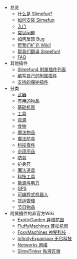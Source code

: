 - 总览
    - [什么是 Slimefun?](/Slimefun-in-a-nutshell)
    - [如何安装 Slimefun](/Installing-Slimefun)
    - [入门](/Getting-Started)
    - [常见问题](/Common-Issues)
    - [如何反馈 Bug](/How-to-report-bugs)
    - [帮我们扩充 Wiki!](/Expanding-the-Wiki)
    - [帮我们翻译 Slimefun!](/Translating-Slimefun)
    - [FAQ](/FAQ)
- 其他插件
    - [Slimefun4 附属插件列表](/Addons)
    - [编写自己的附属插件](/Developer-Guide)
    - [支持的保护插件](/Protection-Plugins)
- 分类
    - [武器](/Weapons)
    - [有用的物品](/Items)
    - [基础机器](/Basic-Machines)
    - [工具](/Tools)
    - [资源](/Resources)
    - [食物](/Food)
    - [魔法物品](/Magical-Items)
    - [魔法防具](/Magical-Armor)
    - [科技零件](/Technical-Components)
    - [杂项用品](/Miscellaneous-Items)
    - [防具](/Armor)
    - [护身符](/Talismans)
    - [魔法道具](/Magical-Gadgets)
    - [科技工具](/Technical-Gadgets)
    - [能源与电力](/Electric-Machines)
    - [GPS](/GPS)
    - [可编程式机器人](/Androids)
    - [货运管理](/Cargo-Management)
    - [节日物品](/Seasonal-Categories)
- 附属插件的非官方Wiki
    - [ExoticGarden 异域花园](https://slimefun-addons-wiki.guizhanss.cn/exotic-garden/)
    - [FluffyMachines 蓬松机器](https://slimefun-addons-wiki.guizhanss.cn/fluffy-machines/)
    - [FoxyMachines 神秘科技](https://slimefun-addons-wiki.guizhanss.cn/foxy-machines/)
    - [InfinityExpansion 无尽科技](https://slimefun-addons-wiki.guizhanss.cn/infinity-expansion/)
    - [Networks 网络](https://slimefun-addons-wiki.guizhanss.cn/networks/)
    - [SlimeTinker 粘液匠魂](https://slimefun-addons-wiki.guizhanss.cn/slime-tinker/)

    